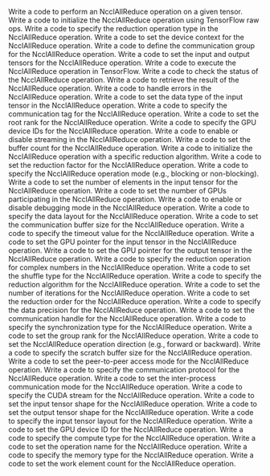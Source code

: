 Write a code to perform an NcclAllReduce operation on a given tensor.
Write a code to initialize the NcclAllReduce operation using TensorFlow raw ops.
Write a code to specify the reduction operation type in the NcclAllReduce operation.
Write a code to set the device context for the NcclAllReduce operation.
Write a code to define the communication group for the NcclAllReduce operation.
Write a code to set the input and output tensors for the NcclAllReduce operation.
Write a code to execute the NcclAllReduce operation in TensorFlow.
Write a code to check the status of the NcclAllReduce operation.
Write a code to retrieve the result of the NcclAllReduce operation.
Write a code to handle errors in the NcclAllReduce operation.
Write a code to set the data type of the input tensor in the NcclAllReduce operation.
Write a code to specify the communication tag for the NcclAllReduce operation.
Write a code to set the root rank for the NcclAllReduce operation.
Write a code to specify the GPU device IDs for the NcclAllReduce operation.
Write a code to enable or disable streaming in the NcclAllReduce operation.
Write a code to set the buffer count for the NcclAllReduce operation.
Write a code to initialize the NcclAllReduce operation with a specific reduction algorithm.
Write a code to set the reduction factor for the NcclAllReduce operation.
Write a code to specify the NcclAllReduce operation mode (e.g., blocking or non-blocking).
Write a code to set the number of elements in the input tensor for the NcclAllReduce operation.
Write a code to set the number of GPUs participating in the NcclAllReduce operation.
Write a code to enable or disable debugging mode in the NcclAllReduce operation.
Write a code to specify the data layout for the NcclAllReduce operation.
Write a code to set the communication buffer size for the NcclAllReduce operation.
Write a code to specify the timeout value for the NcclAllReduce operation.
Write a code to set the GPU pointer for the input tensor in the NcclAllReduce operation.
Write a code to set the GPU pointer for the output tensor in the NcclAllReduce operation.
Write a code to specify the reduction operation for complex numbers in the NcclAllReduce operation.
Write a code to set the shuffle type for the NcclAllReduce operation.
Write a code to specify the reduction algorithm for the NcclAllReduce operation.
Write a code to set the number of iterations for the NcclAllReduce operation.
Write a code to set the reduction order for the NcclAllReduce operation.
Write a code to specify the data precision for the NcclAllReduce operation.
Write a code to set the communication handle for the NcclAllReduce operation.
Write a code to specify the synchronization type for the NcclAllReduce operation.
Write a code to set the group rank for the NcclAllReduce operation.
Write a code to set the NcclAllReduce operation direction (e.g., forward or backward).
Write a code to specify the scratch buffer size for the NcclAllReduce operation.
Write a code to set the peer-to-peer access mode for the NcclAllReduce operation.
Write a code to specify the communication protocol for the NcclAllReduce operation.
Write a code to set the inter-process communication mode for the NcclAllReduce operation.
Write a code to specify the CUDA stream for the NcclAllReduce operation.
Write a code to set the input tensor shape for the NcclAllReduce operation.
Write a code to set the output tensor shape for the NcclAllReduce operation.
Write a code to specify the input tensor layout for the NcclAllReduce operation.
Write a code to set the GPU device ID for the NcclAllReduce operation.
Write a code to specify the compute type for the NcclAllReduce operation.
Write a code to set the operation name for the NcclAllReduce operation.
Write a code to specify the memory type for the NcclAllReduce operation.
Write a code to set the work element count for the NcclAllReduce operation.